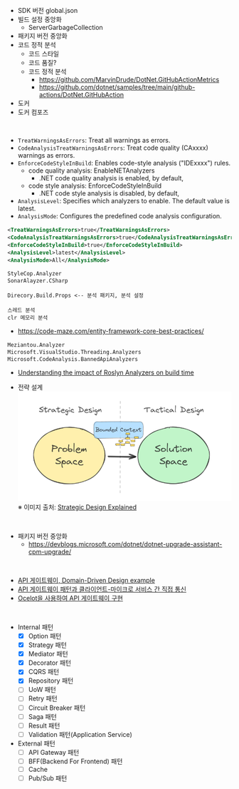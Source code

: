 - SDK 버전 global.json
- 빌드 설정 중앙화
  - ServerGarbageCollection
- 패키지 버전 중앙화
- 코드 정적 분석
  - 코드 스타일
  - 코드 품질?
  - 코드 정적 분석
    - https://github.com/MarvinDrude/DotNet.GitHubActionMetrics
    - https://github.com/dotnet/samples/tree/main/github-actions/DotNet.GitHubAction
- 도커
- 도커 컴포즈

<br/>

- `TreatWarningsAsErrors`: Treat all warnings as errors.
- `CodeAnalysisTreatWarningsAsErrors`: Treat code quality (CAxxxx) warnings as errors.
- `EnforceCodeStyleInBuild`: Enables code-style analysis ("IDExxxx") rules.
  - code quality analysis: EnableNETAnalyzers
    - .NET code quality analysis is enabled, by default,
  - code style analysis: EnforceCodeStyleInBuild
    - .NET code style analysis is disabled, by default,
- `AnalysisLevel`: Specifies which analyzers to enable. The default value is latest.
- `AnalysisMode`: Configures the predefined code analysis configuration.


```xml
<TreatWarningsAsErrors>true</TreatWarningsAsErrors>
<CodeAnalysisTreatWarningsAsErrors>true</CodeAnalysisTreatWarningsAsErrors>
<EnforceCodeStyleInBuild>true</EnforceCodeStyleInBuild>
<AnalysisLevel>latest</AnalysisLevel>
<AnalysisMode>All</AnalysisMode>
```

```
StyleCop.Analyzer
SonarAlayzer.CSharp

Direcory.Build.Props <-- 분석 패키지, 분석 설정

스레드 분석
clr 메모리 분석
```

- https://code-maze.com/entity-framework-core-best-practices/

```
Meziantou.Analyzer
Microsoft.VisualStudio.Threading.Analyzers
Microsoft.CodeAnalysis.BannedApiAnalyzers
```
- [Understanding the impact of Roslyn Analyzers on build time](https://www.meziantou.net/understanding-the-impact-of-roslyn-analyzers-on-the-build-time.htm)


- 전략 설계
  ![](./.images/problemspace-and-solutionspace.png)  
  ※ 이미지 출처: [Strategic Design Explained](https://miro.medium.com/v2/resize:fit:1400/format:webp/1*vJzxC1yeMtIKxuk-8Fj8YA.png)

<br/>

- 패키지 버전 중앙화
  - https://devblogs.microsoft.com/dotnet/dotnet-upgrade-assistant-cpm-upgrade/

<br/>

- [API 게이트웨이, Domain-Driven Design example](https://github.com/draphyz/DDD)
- [API 게이트웨이 패턴과 클라이언트-마이크로 서비스 간 직접 통신](https://learn.microsoft.com/ko-kr/dotnet/architecture/microservices/architect-microservice-container-applications/direct-client-to-microservice-communication-versus-the-api-gateway-pattern)
- [Ocelot을 사용하여 API 게이트웨이 구현](https://learn.microsoft.com/ko-kr/dotnet/architecture/microservices/multi-container-microservice-net-applications/implement-api-gateways-with-ocelot)


<br/>

- Internal 패턴
  - [x] Option 패턴
  - [x] Strategy 패턴
  - [x] Mediator 패턴
  - [x] Decorator 패턴
  - [x] CQRS 패턴
  - [x] Repository 패턴
  - [ ] UoW 패턴
  - [ ] Retry 패턴
  - [ ] Circuit Breaker 패턴
  - [ ] Saga 패턴
  - [ ] Result 패턴
  - [ ] Validation 패턴(Application Service)
- External 패턴
  - [ ] API Gateway 패턴
  - [ ] BFF(Backend For Frontend) 패턴
  - [ ] Cache
  - [ ] Pub/Sub 패턴